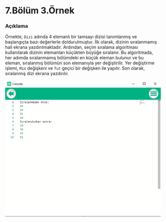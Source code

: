 # 7.Bölüm 3.Örnek

### Açıklama

Örnekte, `Dizi` adında 4 elemanlı bir tamsayı dizisi tanımlanmış ve başlangıçta bazı değerlerle doldurulmuştur. İlk olarak, dizinin sıralanmamış hali ekrana yazdırılmaktadır. Ardından, seçim sıralama algoritması kullanılarak dizinin elemanları küçükten büyüğe sıralanır. Bu algoritmada, her adımda sıralanmamış bölümdeki en küçük eleman bulunur ve bu eleman, sıralanmış bölümün son elemanıyla yer değiştirilir. Yer değiştirme işlemi, `Min` değişkeni ve `Tut` geçici bir değişken ile yapılır. Son olarak, sıralanmış dizi ekrana yazdırılır.

![Bolum 7-Örnek 2](Bolum7_Ornek3.png)